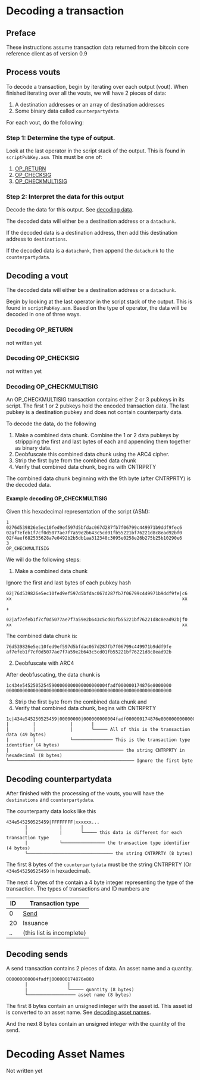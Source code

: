 # Decoding a transaction

## Preface

These instructions assume transaction data returned from the bitcoin core reference client as of version 0.9


## Process vouts

To decode a transaction, begin by iterating over each output (vout).  When finished iterating over all the vouts, we will have 2 pieces of data:

1. A destination addresses or an array of destination addresses
2. Some binary data called `counterpartydata`

For each vout, do the following:

### Step 1: Determine the type of output.

Look at the last operator in the script stack of the output.  This is found in `scriptPubKey.asm`.  This must be one of:

1. [OP_RETURN](#decoding-op_return)
2. [OP_CHECKSIG](#decoding-op_checksig)
3. [OP_CHECKMULTISIG](#decoding-op_checkmultisig)

### Step 2: Interpret the data for this output

Decode the data for this output.  See [decoding data](#decoding-a-vout).

The decoded data will either be a destination address or a `datachunk`.

If the decoded data is a destination address, then add this destination address to `destinations`.

If the decoded data is a `datachunk`, then append the `datachunk` to the `counterpartydata`.


## Decoding a vout

The decoded data will either be a destination address or a `datachunk`.

Begin by looking at the last operator in the script stack of the output.  This is found in `scriptPubKey.asm`.  Based on the type of operator, the data will be decoded in one of three ways.

### Decoding OP_RETURN

not written yet

### Decoding OP_CHECKSIG

not written yet


### Decoding OP_CHECKMULTISIG

An OP_CHECKMULTISIG transaction contains either 2 or 3 pubkeys in its script.  The first 1 or 2 pubkeys hold the encoded transaction data.  The last pubkey is a destination pubkey and does not contain counterparty data.

To decode the data, do the following

1. Make a combined data chunk.  Combine the 1 or 2 data pubkeys by strippping the first and last bytes of each and appending them together as binary data.
2. Deobfuscate this combined data chunk using the ARC4 cipher.
3. Strip the first byte from the combined data chunk
4. Verify that combined data chunk, begins with CNTRPRTY

The combined data chunk beginning with the 9th byte (after CNTRPRTY) is the decoded data.


#### Example decoding OP_CHECKMULTISIG

Given this hexadecimal representation of the script (ASM):

```
1 
0276d539826e5ec10fed9ef597d5bfdac067d287fb7f06799c449971b9ddf9fec6 
02af7efeb1f7cf0d5077ae7f7a59e2b643c5cd01fb55221bf76221d8c8ead92bf0 
02f4aef682535628a7e0492b2b5db1aa312348c3095e0258e26b275b25b10290e6 
3 
OP_CHECKMULTISIG
```

We will do the following steps:

1) Make a combined data chunk

Ignore the first and last bytes of each pubkey hash

```
02|76d539826e5ec10fed9ef597d5bfdac067d287fb7f06799c449971b9ddf9fe|c6 
xx                                                                xx 

+

02|af7efeb1f7cf0d5077ae7f7a59e2b643c5cd01fb55221bf76221d8c8ead92b|f0
xx                                                                xx
```
 
The combined data chunk is:

```
76d539826e5ec10fed9ef597d5bfdac067d287fb7f06799c449971b9ddf9fe
af7efeb1f7cf0d5077ae7f7a59e2b643c5cd01fb55221bf76221d8c8ead92b
```


2) Deobfuscate with ARC4

After deobfuscating, the data chunk is

```
1c434e54525052545900000000000000000004fadf000000174876e8000000
00000000000000000000000000000000000000000000000000000000000000
```


3) Strip the first byte from the combined data chunk
and
4) Verify that combined data chunk, begins with CNTRPRTY

```
1c|434e545250525459|00000000|000000000004fadf000000174876e800000000000000000000000000000000000000000000000000000000000000000000
|         |             |       |
|         |             |       └───── All of this is the transaction data (49 bytes)
|         |             └─────────────── This is the transaction type identifier (4 bytes)
|         └───────────────────────────────── the string CNTRPRTY in hexadecimal (8 bytes)
└─────────────────────────────────────────────── Ignore the first byte
```



## Decoding counterpartydata

After finished with the processing of the vouts, you will have the `destinations` and `counterpartydata`.

The counterparty data looks like this

```
434e545250525459|FFFFFFFF|xxxxxx...
       |            |       |
       |            |       └───── this data is different for each transaction type
       |            └──────────────── the transaction type identifier (4 bytes)
       └──────────────────────────────── the string CNTRPRTY (8 bytes)
```

The first 8 bytes of the `counterpartydata` must be the string CNTRPRTY (Or `434e545250525459` in hexadecimal).

The next 4 bytes of the contain a 4 byte integer representing the type of the transaction.  The types of transactions and ID numbers are

ID | Transaction type
---|-----------------
0  | [Send](#decoding-sends)
20 | Issuance
.. | (this list is incomplete)


## Decoding sends

A send transaction contains 2 pieces of data.  An asset name and a quantity.

```
000000000004fadf|000000174876e800
       |               |
       |               └───── quantity (8 bytes)
       └────────────────── asset name (8 bytes)
```


The first 8 bytes contain an unsigned integer with the asset id.  This asset id is converted to an asset name.  See [decoding asset names](decoding-asset-names.md).

And the next 8 bytes contain an unsigned integer with the quantity of the send.




# Decoding Asset Names

Not written yet
